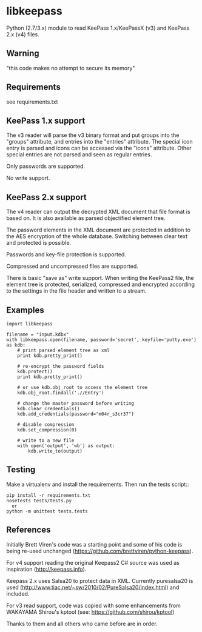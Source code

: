 libkeepass
==========

Python (2.7/3.x) module to read KeePass 1.x/KeePassX (v3) and KeePass 2.x (v4)
files.

Warning
-------

"this code makes no attempt to secure its memory"

Requirements
------------

see requirements.txt

KeePass 1.x support
-------------------

The v3 reader will parse the v3 binary format and put groups into the "groups"
attribute, and entries into the "entries" attribute. The special icon entry is
parsed and icons can be accessed via the "icons" attribute. Other special
entries are not parsed and seen as regular entries.

Only passwords are supported.

No write support.

KeePass 2.x support
-------------------

The v4 reader can output the decrypted XML document that file format is based
on. It is also available as parsed objectified element tree.

The password elements in the XML document are protected in addition to the AES
encryption of the whole database. Switching between clear text and protected is
possible.

Passwords and key-file protection is supported.

Compressed and uncompressed files are supported.

There is basic "save as" write support. When writing the KeePass2 file, the
element tree is protected, serialized, compressed and encrypted according to the
settings in the file header and written to a stream.

Examples
--------

    import libkeepass

    filename = "input.kdbx"
    with libkeepass.open(filename, password='secret', keyfile='putty.exe') as kdb:
        # print parsed element tree as xml
        print kdb.pretty_print()

        # re-encrypt the password fields
        kdb.protect()
        print kdb.pretty_print()

        # or use kdb.obj_root to access the element tree
        kdb.obj_root.findall('.//Entry')

        # change the master password before writing
        kdb.clear_credentials()
        kdb.add_credentials(password="m04r_s3cr37")

        # disable compression
        kdb.set_compression(0)

        # write to a new file
        with open('output', 'wb') as output:
            kdb.write_to(output)

Testing
-------

Make a virtualenv and install the requirements. Then run the tests script::

    pip install -r requirements.txt
    nosetests tests/tests.py
      or
    python -m unittest tests.tests

References
----------

Initially Brett Viren's code was a starting point and some of his code is being
re-used unchanged (https://github.com/brettviren/python-keepass).

For v4 support reading the original Keepass2 C# source was used as inspiration
(http://keepass.info).

Keepass 2.x uses Salsa20 to protect data in XML. Currently puresalsa20 is used
(http://www.tiac.net/~sw/2010/02/PureSalsa20/index.html) and included.

For v3 read support, code was copied with some enhancements from WAKAYAMA
Shirou's kptool  (see: https://github.com/shirou/kptool)

Thanks to them and all others who came before are in order.
